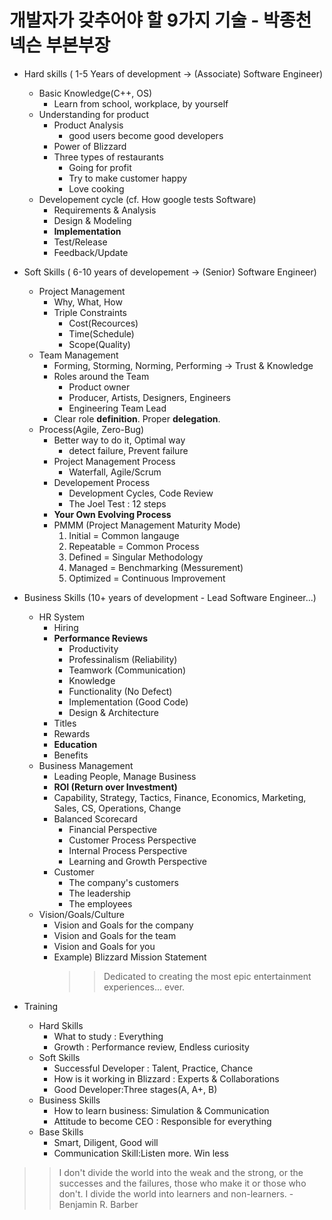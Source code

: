 # 개발자가 갖추어야 할 9가지 기술 - 박종천 넥슨 부본부장
  - Hard skills ( 1-5 Years of development -> (Associate) Software Engineer)
    - Basic Knowledge(C++, OS)
      - Learn from school, workplace, by yourself
    - Understanding for product
      - Product Analysis
        - good users become good developers
      - Power of Blizzard
      - Three types of restaurants
        - Going for profit
        - Try to make customer happy
        - Love cooking
    - Developement cycle (cf. How google tests Software)
      - Requirements & Analysis
      - Design & Modeling
      - **Implementation**
      - Test/Release
      - Feedback/Update

  - Soft Skills ( 6-10 years of developement -> (Senior) Software Engineer)
    - Project Management
      - Why, What, How
      - Triple Constraints
          - Cost(Recources)
          - Time(Schedule)
          - Scope(Quality)
    - Team Management
      - Forming, Storming, Norming, Performing -> Trust & Knowledge
      - Roles around the Team
        - Product owner
        - Producer, Artists, Designers, Engineers
        - Engineering Team Lead
      - Clear role **definition**. Proper **delegation**.
    - Process(Agile, Zero-Bug)
      - Better way to do it, Optimal way
        - detect failure, Prevent failure
      - Project Management Process
        - Waterfall, Agile/Scrum
      - Developement Process
        - Development Cycles, Code Review
        - The Joel Test : 12 steps
      - **Your Own Evolving Process**
      - PMMM (Project Management Maturity Mode)
        1. Initial = Common langauge
        2. Repeatable = Common Process
        3. Defined = Singular Methodology
        4. Managed = Benchmarking (Messurement)
        5. Optimized = Continuous Improvement
  - Business Skills (10+ years of development - Lead Software Engineer...)
    - HR System
      - Hiring
      - **Performance Reviews**
        - Productivity
        - Professinalism (Reliability)
        - Teamwork (Communication)
        - Knowledge
        - Functionality (No Defect)
        - Implementation (Good Code)
        - Design & Architecture
      - Titles
      - Rewards
      - **Education**
      - Benefits
    - Business Management
      - Leading People, Manage Business
      - **ROI (Return over Investment)**
      - Capability, Strategy, Tactics, Finance, Economics, Marketing, Sales, CS, Operations, Change
      - Balanced Scorecard
        - Financial Perspective
        - Customer Process Perspective
        - Internal Process Perspective
        - Learning and Growth Perspective
      - Customer
        - The company's customers
        - The leadership
        - The employees
    - Vision/Goals/Culture
      - Vision and Goals for the company
      - Vision and Goals for the team
      - Vision and Goals for you
      - Example) Blizzard Mission Statement
        >> Dedicated to creating the most epic entertainment experiences... ever.
      
  - Training
    - Hard Skills
      - What to study : Everything
      - Growth : Performance review, Endless curiosity
    - Soft Skills
      - Successful Developer : Talent, Practice, Chance
      - How is it working in Blizzard : Experts & Collaborations
      - Good Developer:Three stages(A, A+, B)
    - Business Skills
      - How to learn business: Simulation & Communication
      - Attitude to become CEO : Responsible for everything
    - Base Skills
      - Smart, Diligent, Good will
      - Communication Skill:Listen more. Win less
        
>> I don't divide the world into the weak and the strong, or the successes and the failures, those who make it or those who don't. I divide the world into learners and non-learners. - Benjamin R. Barber
        
